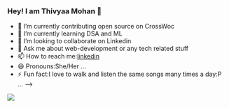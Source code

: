 ### Hey! I am Thivyaa Mohan 👋
- 🔭 I’m currently contributing open source on CrossWoc
- 🌱 I’m currently learning DSA and ML
- 👯 I’m looking to collaborate on Linkedin
- 💬 Ask me about web-development or any tech related stuff
- 📫 How to reach me:[linkedin](https://www.linkedin.com/in/thivyaamohan-nitt/)
- 😄 Pronouns:She/Her ...
- ⚡ Fun fact:I love to walk and listen the same songs many times a day:P ...
-->



<img src="https://github-readme-stats.vercel.app/api?username=thivyaa-web-dev&&show_icons=true&title_color=ffffff&icon_color=bb2acf&text_color=daf7dc&bg_color=151515">
